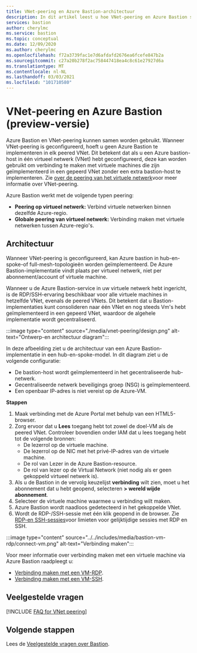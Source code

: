 ```yaml
---
title: VNet-peering en Azure Bastion-architectuur
description: In dit artikel leest u hoe VNet-peering en Azure Bastion samen kunnen worden gebruikt om verbinding te maken met virtuele machines.
services: bastion
author: cherylmc
ms.service: bastion
ms.topic: conceptual
ms.date: 12/09/2020
ms.author: cherylmc
ms.openlocfilehash: f72a3739fac1e7d6afdafd2676ea6fcefe847b2a
ms.sourcegitcommit: c27a20b278f2ac758447418ea4c8c61e27927d6a
ms.translationtype: MT
ms.contentlocale: nl-NL
ms.lasthandoff: 03/03/2021
ms.locfileid: "101710580"
---
```

# <a name="vnet-peering-and-azure-bastion-preview"></a>VNet-peering en Azure Bastion (preview-versie)

Azure Bastion en VNet-peering kunnen samen worden gebruikt. Wanneer VNet-peering is geconfigureerd, hoeft u geen Azure Bastion te implementeren in elk peered VNet. Dit betekent dat als u een Azure bastion-host in één virtueel netwerk (VNet) hebt geconfigureerd, deze kan worden gebruikt om verbinding te maken met virtuele machines die zijn geïmplementeerd in een gepeerd VNet zonder een extra bastion-host te implementeren. Zie [over de peering van het virtuele netwerk](../virtual-network/virtual-network-peering-overview.md)voor meer informatie over VNet-peering.

Azure Bastion werkt met de volgende typen peering:

* **Peering op virtueel netwerk:** Verbind virtuele netwerken binnen dezelfde Azure-regio.
* **Globale peering van virtueel netwerk:** Verbinding maken met virtuele netwerken tussen Azure-regio's.

## <a name="architecture"></a>Architectuur

Wanneer VNet-peering is geconfigureerd, kan Azure bastion in hub-en-spoke-of full-mesh-topologieën worden geïmplementeerd. De Azure Bastion-implementatie vindt plaats per virtueel netwerk, niet per abonnement/account of virtuele machine.

Wanneer u de Azure Bastion-service in uw virtuele netwerk hebt ingericht, is de RDP/SSH-ervaring beschikbaar voor alle virtuele machines in hetzelfde VNet, evenals de peered VNets. Dit betekent dat u Bastion-implementaties kunt consolideren naar één VNet en nog steeds Vm's hebt geïmplementeerd in een gepeerd VNet, waardoor de algehele implementatie wordt gecentraliseerd.

:::image type="content" source="./media/vnet-peering/design.png" alt-text="Ontwerp-en architectuur diagram":::

In deze afbeelding ziet u de architectuur van een Azure Bastion-implementatie in een hub-en-spoke-model. In dit diagram ziet u de volgende configuratie:

* De bastion-host wordt geïmplementeerd in het gecentraliseerde hub-netwerk.
* Gecentraliseerde netwerk beveiligings groep (NSG) is geïmplementeerd.
* Een openbaar IP-adres is niet vereist op de Azure-VM.

**Stappen**

1. Maak verbinding met de Azure Portal met behulp van een HTML5-browser.
2. Zorg ervoor dat u **Lees** toegang hebt tot zowel de doel-VM als de peered VNet. Controleer bovendien onder IAM dat u lees toegang hebt tot de volgende bronnen:
   * De lezerrol op de virtuele machine.
   * De lezerrol op de NIC met het privé-IP-adres van de virtuele machine.
   * De rol van Lezer in de Azure Bastion-resource.
   * De rol van lezer op de Virtual Network (niet nodig als er geen gekoppeld virtueel netwerk is).
3. Als u de Bastion in de vervolg keuzelijst **verbinding** wilt zien, moet u het abonnement dat u hebt geopend, selecteren **> wereld wijde abonnement**.
4. Selecteer de virtuele machine waarmee u verbinding wilt maken.
5. Azure Bastion wordt naadloos gedetecteerd in het gekoppelde VNet.
6. Wordt de RDP-/SSH-sessie met één klik geopend in de browser. Zie [RDP-en SSH-sessies](bastion-faq.md#limits)voor limieten voor gelijktijdige sessies met RDP en SSH.

  :::image type="content" source="../../includes/media/bastion-vm-rdp/connect-vm.png" alt-text="Verbinding maken":::

   Voor meer informatie over verbinding maken met een virtuele machine via Azure Bastion raadpleegt u:

   * [Verbinding maken met een VM-RDP](bastion-connect-vm-rdp.md).
   * [Verbinding maken met een VM-SSH](bastion-connect-vm-ssh.md).

## <a name="faq"></a>Veelgestelde vragen

[!INCLUDE [FAQ for VNet peering](../../includes/bastion-faq-peering-include.md)]

## <a name="next-steps"></a>Volgende stappen

Lees de [Veelgestelde vragen over Bastion](bastion-faq.md).
